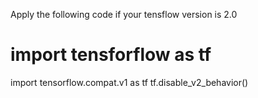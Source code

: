 Apply the following code if your tensflow version is 2.0
# import tensforflow as tf
import tensorflow.compat.v1 as tf
tf.disable_v2_behavior()
